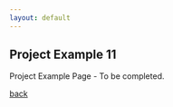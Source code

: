 ```yaml
---
layout: default
---
```


## Project Example 11 ###

Project Example Page - To be completed.

[back](./)
